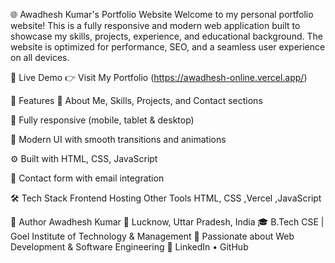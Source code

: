 🌐 Awadhesh Kumar's Portfolio Website
Welcome to my personal portfolio website! This is a fully responsive and modern web application built to showcase my skills, projects, experience, and educational background. The website is optimized for performance, SEO, and a seamless user experience on all devices.

🔗 Live Demo
👉 Visit My Portfolio
(https://awadhesh-online.vercel.app/)

📌 Features
💼 About Me, Skills, Projects, and Contact sections

📱 Fully responsive (mobile, tablet & desktop)

🎨 Modern UI with smooth transitions and animations

⚙️ Built with HTML, CSS, JavaScript 

📧 Contact form with email integration

🛠️ Tech Stack
Frontend	Hosting	Other Tools
HTML, CSS	,Vercel	,JavaScript


👤 Author
Awadhesh Kumar
📍 Lucknow, Uttar Pradesh, India
🎓 B.Tech CSE | Goel Institute of Technology & Management
💼 Passionate about Web Development & Software Engineering
🔗 LinkedIn • GitHub


